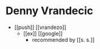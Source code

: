 # Denny Vrandecic

- [[push]] [[vrandezo]]
  - [[ex]] [[google]] 
    - recommended by [[s. s.]]



